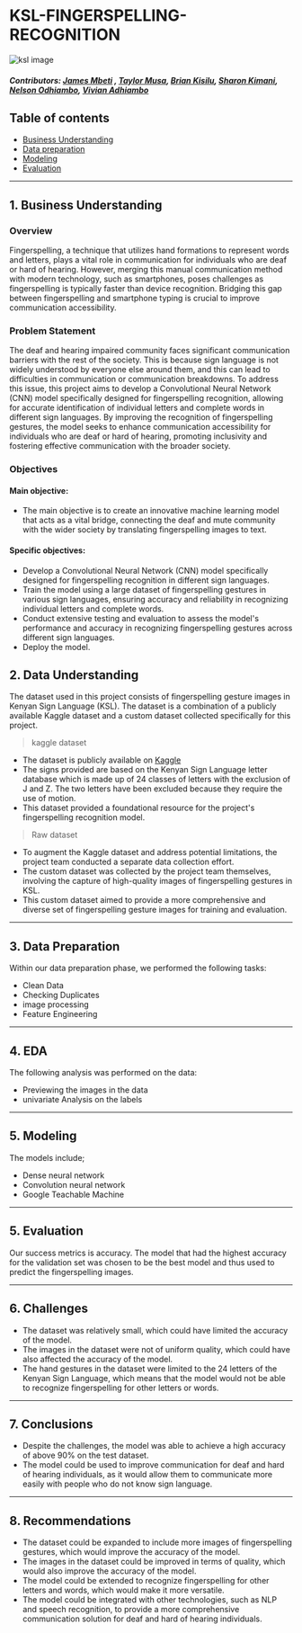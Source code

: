 # KSL-FINGERSPELLING-RECOGNITION
![ksl image](https://github.com/JamesMbeti/KSL-FINGERSPELLING-RECOGNITION/blob/main/fingerspell.jpeg)

##### Contributors: [James Mbeti](https://github.com/JamesMbeti) , [Taylor Musa](https://github.com/ojutaylor), [Brian Kisilu](https://github.com/Bkitainge), [Sharon Kimani](https://github.com/Sharonkimani), [Nelson Odhiambo](https://github.com/mandelaGit), [Vivian Adhiambo](https://github.com/vivianOpondo)

## Table of contents 
- [Business Understanding](#business-understanding)
- [Data preparation](#data-preparation)
- [Modeling](#modeling)
- [Evaluation](#evaluations)

---

## 1. Business Understanding
### Overview
Fingerspelling, a technique that utilizes hand formations to represent words and letters, plays a vital role in communication for individuals who are deaf or hard of hearing. However, merging this manual communication method with modern technology, such as smartphones, poses challenges as fingerspelling is typically faster than device recognition. Bridging this gap between fingerspelling and smartphone typing is crucial to improve communication accessibility.

### Problem Statement

The deaf and hearing impaired community faces significant communication barriers with the rest of the society. This is because sign language is not widely understood by everyone else around them, and this can lead to difficulties in communication or communication breakdowns. To address this issue, this project aims to develop a Convolutional Neural Network (CNN) model specifically designed for fingerspelling recognition, allowing for accurate identification of individual letters and complete words in different sign languages. By improving the recognition of fingerspelling gestures, the model seeks to enhance communication accessibility for individuals who are deaf or hard of hearing, promoting inclusivity and fostering effective communication with the broader society.

### Objectives

#### Main objective:

* The main objective is to create an innovative machine learning model that acts as a vital bridge, connecting the deaf and mute community with the wider society by translating fingerspelling images to text.

#### Specific objectives:

* Develop a Convolutional Neural Network (CNN) model specifically designed for fingerspelling recognition in different sign languages.
* Train the model using a large dataset of fingerspelling gestures in various sign languages, ensuring accuracy and reliability in recognizing individual letters and complete words.
* Conduct extensive testing and evaluation to assess the model's performance and accuracy in recognizing fingerspelling gestures across different sign languages.
* Deploy the model.

## 2. Data Understanding

The dataset used in this project consists of fingerspelling gesture images in Kenyan Sign Language (KSL). The dataset is a combination of a publicly available Kaggle dataset and a custom dataset collected specifically for this project.

> kaggle dataset

* The dataset is publicly available on [Kaggle](https://www.kaggle.com/datasets/datamunge/sign-language-mnist) 
* The signs provided are based on the Kenyan Sign Language letter database which is made up of 24 classes of letters with the exclusion of J and Z. The two letters have been excluded because they require the use of motion.
* This dataset provided a foundational resource for the project's fingerspelling recognition model.
  

 

> Raw dataset

* To augment the Kaggle dataset and address potential limitations, the project team conducted a separate data collection effort. 
* The custom dataset was collected by the project team themselves, involving the capture of high-quality images of fingerspelling gestures in KSL. 
* This custom dataset aimed to provide a more comprehensive and diverse set of fingerspelling gesture images for training and evaluation.


------
## 3. Data Preparation
Within our data preparation phase, we performed the following tasks:
* Clean Data
* Checking Duplicates
* image processing
* Feature Engineering 


------
## 4. EDA
The following analysis was performed on the data:
* Previewing the images in the data
* univariate Analysis on the labels


------
## 5. Modeling 
The models include;
* Dense neural network
* Convolution neural network
* Google Teachable Machine

-------
## 5. Evaluation 
Our success metrics is accuracy. The model that had the highest accuracy for the validation set was chosen to be the best model and thus used to predict the fingerspelling images.


----
## 6. Challenges

* The dataset was relatively small, which could have limited the accuracy of the model.
* The images in the dataset were not of uniform quality, which could have also affected the accuracy of the model.
* The hand gestures in the dataset were limited to the 24 letters of the Kenyan Sign Language, which means that the model would not be able to recognize fingerspelling for other letters or words.
  
-----
## 7. Conclusions

* Despite the challenges, the model was able to achieve a high accuracy of above 90% on the test dataset.
* The model could be used to improve communication for deaf and hard of hearing individuals, as it would allow them to communicate more easily with people who do not know sign language.

---

## 8. Recommendations

* The dataset could be expanded to include more images of fingerspelling gestures, which would improve the accuracy of the model.
* The images in the dataset could be improved in terms of quality, which would also improve the accuracy of the model.
* The model could be extended to recognize fingerspelling for other letters and words, which would make it more versatile.
* The model could be integrated with other technologies, such as NLP and speech recognition, to provide a more comprehensive communication solution for deaf and hard of hearing individuals.


